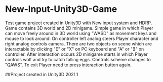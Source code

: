 # New-Input-Unity3D-Game
Test game project created in Unity3D with New input system and HDRP. Game contains 3D world and 2D minigame.
Simple game in which Player can move freely around in 3D world using "WASD" as movement keys and mouse to look around. On controller left analog steers Player character and right analog controls camera. There are two objects on scene which are interactable by clicking "E" or "X" on PC keyboard and "A" or "B" on controller. After interaction occurs 2D minigame starts in which Player controls wolf and try to catch falling eggs. Controls scheme changes to "QAWS". To exit Player need to press interaction button again.

##Project created in Unity3D 2021.1
